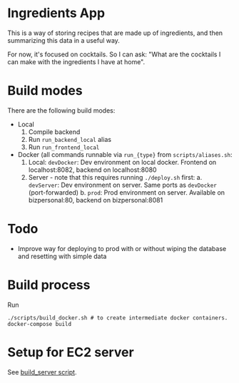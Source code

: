 # Ingredients App

This is a way of storing recipes that are made up of ingredients, and then summarizing this data in a useful way.

For now, it's focused on cocktails. So I can ask: "What are the cocktails I can make with the ingredients I have at home".

# Build modes


There are the following build modes:

- Local
  1. Compile backend
  2. Run `run_backend_local` alias
  3. Run `run_frontend_local`
- Docker (all commands runnable via `run_{type}` from `scripts/aliases.sh`:
  1. Local: `devDocker`: Dev environment on local docker. Frontend on localhost:8082, backend on localhost:8080
  2. Server - note that this requires running `./deploy.sh` first: 
    a. `devServer`: Dev environment on server. Same ports as `devDocker` (port-forwarded)
    b. `prod`: Prod environment on server. Available on bizpersonal:80, backend on bizpersonal:8081

# Todo

- Improve way for deploying to prod with or without wiping the database and resetting with simple data

# Build process

Run 
```
./scripts/build_docker.sh # to create intermediate docker containers.
docker-compose build
```

# Setup for EC2 server

See [build_server script](./scripts/build_server.sh).
